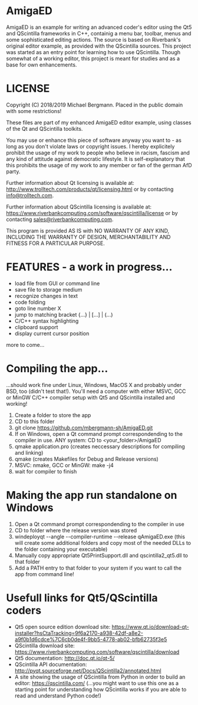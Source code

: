 # AmigaED
AmigaED is an example for writing an advanced coder's editor using the Qt5 and QScintilla frameworks in C++, containig a menu bar, toolbar, menus and some sophisticated editing actions. The source is based on Riverbank's original editor example, as provided with the QScintilla sources. This project was started as an entry point for learning how to use QScintilla. Though somewhat of a working editor, this project is meant for studies and as a base for own enhancements. 

# LICENSE
Copyright (C) 2018/2019 Michael Bergmann. Placed in the public domain with some restrictions!

These files are part of my enhanced AmigaED editor example, using classes of the Qt and QScintilla toolkits.

You may use or enhance this piece of software anyway you want to - as long as you don't violate laws or copyright issues. I hereby explicitely prohibit the usage of my work to people who believe in racism, fascism and any kind of attitude against democratic lifestyle. It is self-explanatory that this prohibits the usage of my work to any member or fan of the german AfD party.

Further information about Qt licensing is available at: http://www.trolltech.com/products/qt/licensing.html or by contacting info@trolltech.com.

Further information about QScintilla licensing is available at: https://www.riverbankcomputing.com/software/qscintilla/license or by contacting sales@riverbankcomputing.com.

This program is provided AS IS with NO WARRANTY OF ANY KIND, INCLUDING THE WARRANTY OF DESIGN, MERCHANTABILITY AND FITNESS FOR A PARTICULAR PURPOSE.
# FEATURES - a work in progress...
- load file from GUI or command line
- save file to storage medium
- recognize changes in text
- code folding
- goto line number X
- jump to matching bracket {...} | [...] | (...)
- C/C++ syntax highlighting
- clipboard support
- display current cursor position

more to come...

# Compiling the app...
...should work fine under Linux, Windows, MacOS X and probably under BSD, too (didn't test that!).
You'll need a computer with either MSVC, GCC or MinGW C/C++ compiler setup with Qt5 and QScintilla installed and working!

1. Create a folder to store the app
2. CD to this folder
3. git clone https://github.com/mbergmann-sh/AmigaED.git
4. If on Windows, open a Qt command prompt correspondending to the compiler in use. ANY system: CD to <your_folder>/AmigaED
5. qmake application.pro (creates neccessary descriptions for compiling and linking)
6. qmake (creates Makefiles for Debug and Release versions)
7. MSVC: nmake, GCC or MinGW: make -j4
8. wait for compiler to finish

# Making the app run standalone on Windows
1. Open a Qt command prompt correspondending to the compiler in use 
2. CD to folder where the release version was stored
3. windeployqt --angle --compiler-runtime --release qAmigaED.exe (this will create some additional folders and copy most of the needed DLLs to the folder containing your executable)
4. Manually copy appropriate Qt5PrintSupport.dll and qscintilla2_qt5.dll to that folder
5. Add a PATH entry to that folder to your system if you want to call the app from command line!

# Usefull links for Qt5/QScintilla coders
- Qt5 open source edition download site: https://www.qt.io/download-qt-installer?hsCtaTracking=9f6a2170-a938-42df-a8e2-a9f0b1d6cdce%7C6cb0de4f-9bb5-4778-ab02-bfb62735f3e5
- QScintilla download site: https://www.riverbankcomputing.com/software/qscintilla/download
- Qt5 documentation: http://doc.qt.io/qt-5/ 
- QScintilla API documentation: http://pyqt.sourceforge.net/Docs/QScintilla2/annotated.html
- A site showing the usage of QScintilla from Python in order to build an editor: https://qscintilla.com/ (...you might want to use this one as a starting point for understanding how QScintilla works if you are able to read and understand Python code!)
